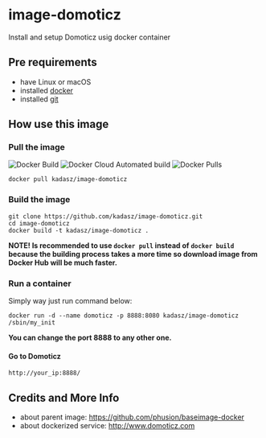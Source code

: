 # image-domoticz
Install and setup Domoticz usig docker container 

## Pre requirements

- have Linux or macOS
- installed [docker][1] 
- installed [git][2]

## How use this image

### Pull the image

![Docker Build](https://img.shields.io/docker/cloud/build/kadasz/image-domoticz.svg) ![Docker Cloud Automated build](https://img.shields.io/docker/cloud/automated/kadasz/image-domoticz.svg) ![Docker Pulls](https://img.shields.io/docker/pulls/kadasz/image-domoticz.svg)


```
docker pull kadasz/image-domoticz
```

### Build the image

```
git clone https://github.com/kadasz/image-domoticz.git
cd image-domoticz
docker build -t kadasz/image-domoticz .
```


__NOTE! Is recommended to use `docker pull` instead of `docker build` because the building process takes a more time so download image from Docker Hub will be much faster.__

### Run a container
Simply way just run command below:

```
docker run -d --name domoticz -p 8888:8080 kadasz/image-domoticz /sbin/my_init
```
__You can change the port 8888 to any other one.__

#### Go to Domoticz
```
http://your_ip:8888/
```

## Credits and More Info
- about parent image: https://github.com/phusion/baseimage-docker
- about dockerized service: http://www.domoticz.com

[1]:https://www.docker.com/get-started
[2]:https://pl.atlassian.com/git/tutorials/install-git
